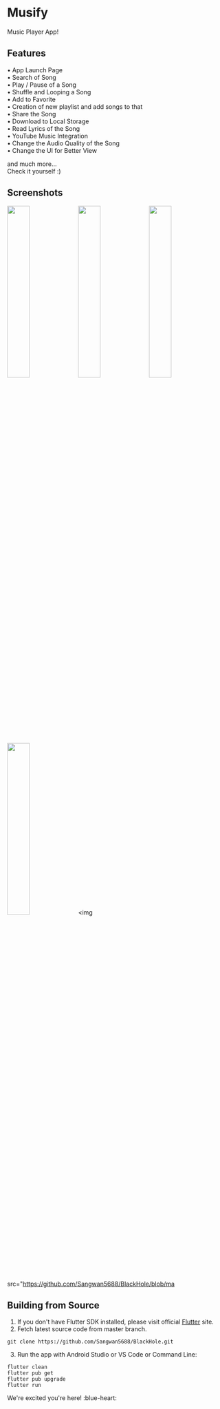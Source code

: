 # Musify

Music Player App!

## Features

  •	App Launch Page  
  •	Search of Song  
  •	Play / Pause of a Song  
  •	Shuffle and Looping a Song  
  •	Add to Favorite  
  •	Creation of new playlist and add songs to that  
  •	Share the Song  
  •	Download to Local Storage  
  •	Read Lyrics of the Song  
  •	YouTube Music Integration  
  •	Change the Audio Quality of the Song  
  •	Change the UI for Better View

and much more...  
Check it yourself :)

## Screenshots

<img src="https://drive.google.com/file/d/1njZAXe-BJmIPdqSViP1FUdbSLK8wjzYO/view?usp=share_link?raw=true" width="32%"> <img src="https://github.com/Sangwan5688/BlackHole/blob/main/fastlane/metadata/android/en-US/images/phoneScreenshots/3.png?raw=true" width="32%"> <img src="https://github.com/Sangwan5688/BlackHole/blob/main/fastlane/metadata/android/en-US/images/phoneScreenshots/4.png?raw=true" width="32%"> <img src="https://github.com/Sangwan5688/BlackHole/blob/main/fastlane/metadata/android/en-US/images/phoneScreenshots/5.png?raw=true" width="32%"> \<img src="<https://github.com/Sangwan5688/BlackHole/blob/ma>

## Building from Source

1. If you don't have Flutter SDK installed, please visit official [Flutter](https://flutter.dev/) site.
2. Fetch latest source code from master branch.

```
git clone https://github.com/Sangwan5688/BlackHole.git
```



3. Run the app with Android Studio or VS Code or Command Line:

```
flutter clean
flutter pub get
flutter pub upgrade
flutter run
```



We're excited you're here! :blue-heart: